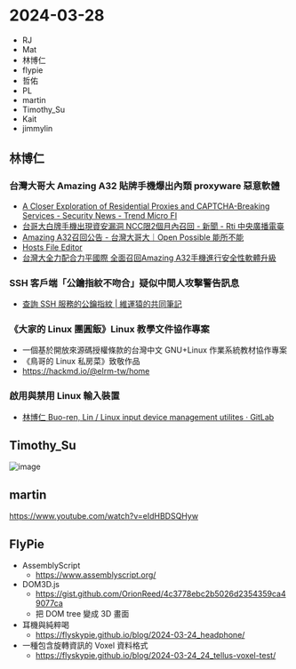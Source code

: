 # 2024-03-28

- RJ
- Mat
- 林博仁
- flypie
- 哲佑
- PL
- martin
- Timothy_Su
- Kait
- jimmylin

## 林博仁

### 台灣大哥大 Amazing A32 貼牌手機爆出內類 proxyware 惡意軟體

- [A Closer Exploration of Residential Proxies and CAPTCHA-Breaking Services - Security News - Trend Micro FI](https://www.trendmicro.com/vinfo/fi/security/news/vulnerabilities-and-exploits/a-closer-exploration-of-residential-proxies-and-captcha-breaking-services)
- [台哥大白牌手機出現資安漏洞 NCC限2個月內召回 - 新聞 - Rti 中央廣播電臺](https://www.rti.org.tw/news/view/id/2088930)
- [Amazing A32召回公告 - 台灣大哥大｜Open Possible 能所不能](https://www.taiwanmobile.com/events/A32/index.html)
- [Hosts File Editor](https://hostsfileeditor.com/)
- [台灣大全力配合力平國際 全面召回Amazing A32手機進行安全性軟體升級](https://corp.taiwanmobile.com/press-release/news/press_20210106_911882.html)

### SSH 客戶端「公鑰指紋不吻合」疑似中間人攻擊警告訊息

- [查詢 SSH 服務的公鑰指紋 | 維運猿的共同筆記](https://hackmd.io/@ops-notes-tw/query-ssh-public-key-fingerprints)

### 《大家的 Linux 團圓飯》Linux 教學文件協作專案

* 一個基於開放來源碼授權條款的台灣中文 GNU+Linux 作業系統教材協作專案
* 《鳥哥的 Linux 私房菜》致敬作品
* <https://hackmd.io/@elrm-tw/home>

### 啟用與禁用 Linux 輸入裝置

* [林博仁 Buo-ren, Lin / Linux input device management utilites · GitLab](https://gitlab.com/brlin/linux-input-utils)

## Timothy_Su

![image](https://hackmd.io/_uploads/r1y_yJXJR.png)

## martin

https://www.youtube.com/watch?v=eIdHBDSQHyw

## FlyPie

- AssemblyScript
  - https://www.assemblyscript.org/
- DOM3D.js
  - https://gist.github.com/OrionReed/4c3778ebc2b5026d2354359ca49077ca
  - 把 DOM tree 變成 3D 畫面
- 耳機與純粹喝
  - https://flyskypie.github.io/blog/2024-03-24_headphone/
- 一種包含旋轉資訊的 Voxel 資料格式
  - https://flyskypie.github.io/blog/2024-03-24_24_tellus-voxel-test/
